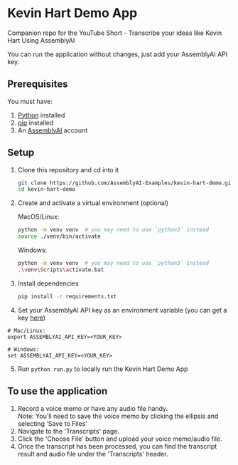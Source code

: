 # Kevin Hart Demo App

Companion repo for the YouTube Short - Transcribe your ideas like Kevin Hart Using AssemblyAI

You can run the application without changes, just add your AssemblyAI API key.

## Prerequisites
You must have:
1. [Python](https://www.python.org/) installed
2. [pip](https://pip.pypa.io/en/stable/installation/) installed
3. An [AssemblyAI](https://www.assemblyai.com/dashboard/signup) account

## Setup

1. Clone this repository and cd into it
    ```bash
    git clone https://github.com/AssemblyAI-Examples/kevin-hart-demo.git
    cd kevin-hart-demo
    ```

2. Create and activate a virtual environment (optional)

    MacOS/Linux:
    ```bash
    python -m venv venv  # you may need to use `python3` instead
    source ./venv/bin/activate
    ```

    Windows:
    ```bash
    python -m venv venv  # you may need to use `python3` instead
    .\venv\Scripts\activate.bat
    ```

3. Install dependencies
    ```bash
    pip install -r requirements.txt
    ```

4. Set your AssemblyAI API key as an environment variable (you can get a key [here](https://www.assemblyai.com/dashboard/signup))
```shell
# Mac/Linux:
export ASSEMBLYAI_API_KEY=<YOUR_KEY>

# Windows:
set ASSEMBLYAI_API_KEY=<YOUR_KEY>
```
5. Run `python run.py` to locally run the Kevin Hart Demo App

## To use the application
1. Record a voice memo or have any audio file handy.  
   Note: You'll need to save the voice memo by clicking the ellipsis and selecting 'Save to Files'
2. Navigate to the 'Transcripts' page.
3. Click the 'Choose File' button and upload your voice memo/audio file.
4. Once the transcript has been processed, you can find the transcript result and audio file under the 'Transcripts' header.

